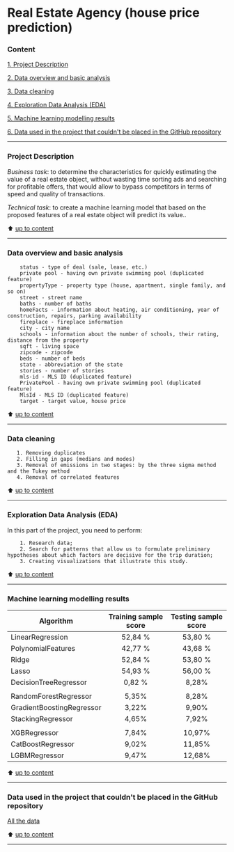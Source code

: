 # Real Estate Agency (house price prediction) 

### Content
[1. Project Description](https://github.com/IgorAbalakin/Real_Estate_Agency/blob/main/README.md#Project-Description) 

[2. Data overview and basic analysis](https://github.com/IgorAbalakin/Real_Estate_Agency/blob/main/README.md#Data-overview-and-basic-analysis) 

[3. Data cleaning](https://github.com/IgorAbalakin/Real_Estate_Agency/blob/main/README.md#Data-cleaning) 

[4. Exploration Data Analysis (EDA)](https://github.com/IgorAbalakin/Real_Estate_Agency/blob/main/README.md#Exploration-Data-Analysis-EDA) 

[5. Machine learning modelling results](https://github.com/IgorAbalakin/Real_Estate_Agency/blob/main/README.md#Machine-learning-modelling-results) 

[6. Data used in the project that couldn't be placed in the GitHub repository](https://github.com/IgorAbalakin/Real_Estate_Agency/blob/main/README.md#Data-used-in-the-project-that-couldnt-be-placed-in-the-GitHub-repository) 
 
____
### Project Description 

*Business task*: to determine the characteristics for quickly estimating the value of a real estate object, without wasting time sorting ads and searching for profitable offers, that would allow to bypass competitors in terms of speed and quality of transactions.

*Technical task*: to create a machine learning model that based on the proposed features of a real estate object will predict its value..
 
:arrow_up: [up to content](https://github.com/IgorAbalakin/Real_Estate_Agency/blob/main/README.md#Content)

 ____
### Data overview and basic analysis

        status - type of deal (sale, lease, etc.)
        private pool - having own private swimming pool (duplicated feature)
        propertyType - property type (house, apartment, single family, and so on) 
        street - street name
        baths - number of baths
        homeFacts - information about heating, air conditioning, year of construction, repairs, parking availability
        fireplace - fireplace information
        city - city name
        schools - information about the number of schools, their rating, distance from the property
        sqft - living space
        zipcode - zipcode
        beds - number of beds
        state - abbreviation of the state
        stories - number of stories  
        mls-id - MLS ID (duplicated feature)     
        PrivatePool - having own private swimming pool (duplicated feature)  
        MlsId - MLS ID (duplicated feature)          
        target - target value, house price


:arrow_up: [up to content](https://github.com/IgorAbalakin/Real_Estate_Agency/blob/main/README.md#Content)

____
### Data cleaning

       1. Removing duplicates
       2. Filling in gaps (medians and modes)
       3. Removal of emissions in two stages: by the three sigma method and the Tukey method
       4. Removal of correlated features

:arrow_up: [up to content](https://github.com/IgorAbalakin/Real_Estate_Agency/blob/main/README.md#Content)

 ____
### Exploration Data Analysis (EDA)

In this part of the project, you need to perform:

        1. Research data;
        2. Search for patterns that allow us to formulate preliminary hypotheses about which factors are decisive for the trip duration;
        3. Creating visualizations that illustrate this study.

:arrow_up: [up to content](https://github.com/IgorAbalakin/Real_Estate_Agency/blob/main/README.md#Content)
 
____
### Machine learning modelling results


| Algorithm        | Training sample score          | Testing sample score  |
| ---------------- |:----------------------:| :-----:|
|  LinearRegression | 52,84 % | 53,80 % |
|  PolynomialFeatures | 42,77 %    |   43,68 % |
|  Ridge | 52,84 %    |   53,80 % |
|  Lasso | 54,93 %    |   56,00 % |
|  DecisionTreeRegressor    | 0,82 %     |   8,28% |
|       |      |     |
|  RandomForestRegressor    | 5,35%      |   8,28% |
|  GradientBoostingRegressor| 3,22%      |   9,90% |
|  StackingRegressor    | 4,65%      |   7,92% | 
|       |      |     |
|  XGBRegressor    | 7,84%      |   10,97% | 
|  CatBoostRegressor    | 9,02%     |   11,85% | 
|  LGBMRegressor    | 9,47%      |   12,68% | 

:arrow_up: [up to content](https://github.com/IgorAbalakin/Real_Estate_Agency/blob/main/README.md#Content)
  ____
  
### Data used in the project that couldn't be placed in the GitHub repository

[All the data](https://drive.google.com/uc?id=11-ZNNIdcQ7TbT8Y0nsQ3Q0eiYQP__NIW&export=download)

:arrow_up: [up to content](https://github.com/IgorAbalakin/Real_Estate_Agency/blob/main/README.md#Content)
  ____
